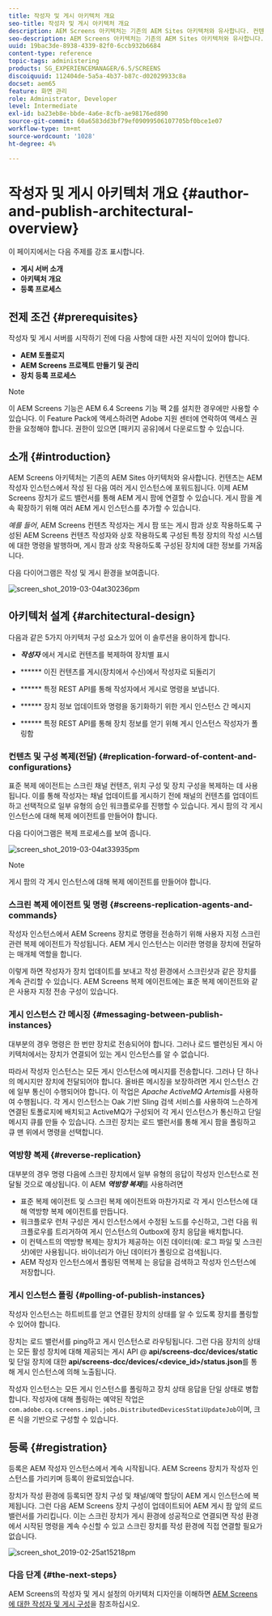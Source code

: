```yaml
---
title: 작성자 및 게시 아키텍처 개요
seo-title: 작성자 및 게시 아키텍처 개요
description: AEM Screens 아키텍처는 기존의 AEM Sites 아키텍처와 유사합니다. 컨텐츠는 AEM 작성자 인스턴스에서 작성 된 다음 여러 게시 인스턴스에 포워드됩니다. 작성자 및 게시 아키텍처 개요에 대한 자세한 내용을 보려면 이 페이지를 따르십시오.
seo-description: AEM Screens 아키텍처는 기존의 AEM Sites 아키텍처와 유사합니다. 컨텐츠는 AEM 작성자 인스턴스에서 작성 된 다음 여러 게시 인스턴스에 포워드됩니다. 작성자 및 게시 아키텍처 개요에 대한 자세한 내용을 보려면 이 페이지를 따르십시오.
uuid: 19bac3de-8938-4339-82f0-6ccb932b6684
content-type: reference
topic-tags: administering
products: SG_EXPERIENCEMANAGER/6.5/SCREENS
discoiquuid: 112404de-5a5a-4b37-b87c-d02029933c8a
docset: aem65
feature: 화면 관리
role: Administrator, Developer
level: Intermediate
exl-id: ba23eb8e-bbde-4a6e-8cfb-ae98176ed890
source-git-commit: 60a6583dd3bf79ef09099506107705bf0bce1e07
workflow-type: tm+mt
source-wordcount: '1028'
ht-degree: 4%

---
```


# 작성자 및 게시 아키텍처 개요 {#author-and-publish-architectural-overview}

이 페이지에서는 다음 주제를 강조 표시합니다.

* **게시 서버 소개**
* **아키텍처 개요**
* **등록 프로세스**

## 전제 조건 {#prerequisites}

작성자 및 게시 서버를 시작하기 전에 다음 사항에 대한 사전 지식이 있어야 합니다.

* **AEM 토폴로지**
* **AEM Screens 프로젝트 만들기 및 관리**
* **장치 등록 프로세스**

>[!NOTE]
>
>이 AEM Screens 기능은 AEM 6.4 Screens 기능 팩 2를 설치한 경우에만 사용할 수 있습니다. 이 Feature Pack에 액세스하려면 Adobe 지원 센터에 연락하여 액세스 권한을 요청해야 합니다. 권한이 있으면 [패키지 공유]에서 다운로드할 수 있습니다.

## 소개 {#introduction}

AEM Screens 아키텍처는 기존의 AEM Sites 아키텍처와 유사합니다. 컨텐츠는 AEM 작성자 인스턴스에서 작성 된 다음 여러 게시 인스턴스에 포워드됩니다. 이제 AEM Screens 장치가 로드 밸런서를 통해 AEM 게시 팜에 연결할 수 있습니다. 게시 팜을 계속 확장하기 위해 여러 AEM 게시 인스턴스를 추가할 수 있습니다.

*예를 들어*, AEM Screens 컨텐츠 작성자는 게시 팜 또는 게시 팜과 상호 작용하도록 구성된 AEM Screens 컨텐츠 작성자와 상호 작용하도록 구성된 특정 장치의 작성 시스템에 대한 명령을 발행하며, 게시 팜과 상호 작용하도록 구성된 장치에 대한 정보를 가져옵니다.

다음 다이어그램은 작성 및 게시 환경을 보여줍니다.

![screen_shot_2019-03-04at30236pm](assets/screen_shot_2019-03-04at30236pm.png)

## 아키텍처 설계 {#architectural-design}

다음과 같은 5가지 아키텍처 구성 요소가 있어 이 솔루션을 용이하게 합니다.

* ***작성자*** 에서 게시로 컨텐츠를 복제하여 장치별 표시

* ****** 이진 컨텐츠를 게시(장치에서 수신)에서 작성자로 되돌리기
* ****** 특정 REST API를 통해 작성자에서 게시로 명령을 보냅니다.
* ****** 장치 정보 업데이트와 명령을 동기화하기 위한 게시 인스턴스 간 메시지
* ****** 특정 REST API를 통해 장치 정보를 얻기 위해 게시 인스턴스 작성자가 폴링함

### 컨텐츠 및 구성 복제(전달) {#replication-forward-of-content-and-configurations}

표준 복제 에이전트는 스크린 채널 컨텐츠, 위치 구성 및 장치 구성을 복제하는 데 사용됩니다. 이를 통해 작성자는 채널 업데이트를 게시하기 전에 채널의 컨텐츠를 업데이트하고 선택적으로 일부 유형의 승인 워크플로우를 진행할 수 있습니다. 게시 팜의 각 게시 인스턴스에 대해 복제 에이전트를 만들어야 합니다.

다음 다이어그램은 복제 프로세스를 보여 줍니다.

![screen_shot_2019-03-04at33935pm](assets/screen_shot_2019-03-04at33935pm.png)

>[!NOTE]
>
>게시 팜의 각 게시 인스턴스에 대해 복제 에이전트를 만들어야 합니다.

### 스크린 복제 에이전트 및 명령 {#screens-replication-agents-and-commands}

작성자 인스턴스에서 AEM Screens 장치로 명령을 전송하기 위해 사용자 지정 스크린 관련 복제 에이전트가 작성됩니다. AEM 게시 인스턴스는 이러한 명령을 장치에 전달하는 매개체 역할을 합니다.

이렇게 하면 작성자가 장치 업데이트를 보내고 작성 환경에서 스크린샷과 같은 장치를 계속 관리할 수 있습니다. AEM Screens 복제 에이전트에는 표준 복제 에이전트와 같은 사용자 지정 전송 구성이 있습니다.

### 게시 인스턴스 간 메시징 {#messaging-between-publish-instances}

대부분의 경우 명령은 한 번만 장치로 전송되어야 합니다. 그러나 로드 밸런싱된 게시 아키텍처에서는 장치가 연결되어 있는 게시 인스턴스를 알 수 없습니다.

따라서 작성자 인스턴스는 모든 게시 인스턴스에 메시지를 전송합니다. 그러나 단 하나의 메시지만 장치에 전달되어야 합니다. 올바른 메시징을 보장하려면 게시 인스턴스 간에 일부 통신이 수행되어야 합니다. 이 작업은 *Apache ActiveMQ Artemis*&#x200B;를 사용하여 수행됩니다. 각 게시 인스턴스는 Oak 기반 Sling 검색 서비스를 사용하여 느슨하게 연결된 토폴로지에 배치되고 ActiveMQ가 구성되어 각 게시 인스턴스가 통신하고 단일 메시지 큐를 만들 수 있습니다. 스크린 장치는 로드 밸런서를 통해 게시 팜을 폴링하고 큐 맨 위에서 명령을 선택합니다.

### 역방향 복제 {#reverse-replication}

대부분의 경우 명령 다음에 스크린 장치에서 일부 유형의 응답이 작성자 인스턴스로 전달될 것으로 예상됩니다. 이 AEM ***역방향 복제***&#x200B;를 사용하려면

* 표준 복제 에이전트 및 스크린 복제 에이전트와 마찬가지로 각 게시 인스턴스에 대해 역방향 복제 에이전트를 만듭니다.
* 워크플로우 런처 구성은 게시 인스턴스에서 수정된 노드를 수신하고, 그런 다음 워크플로우를 트리거하여 게시 인스턴스의 Outbox에 장치 응답을 배치합니다.
* 이 컨텍스트의 역방향 복제는 장치가 제공하는 이진 데이터(예: 로그 파일 및 스크린샷)에만 사용됩니다. 바이너리가 아닌 데이터가 폴링으로 검색됩니다.
* AEM 작성자 인스턴스에서 폴링된 역복제 는 응답을 검색하고 작성자 인스턴스에 저장합니다.

### 게시 인스턴스 폴링 {#polling-of-publish-instances}

작성자 인스턴스는 하트비트를 얻고 연결된 장치의 상태를 알 수 있도록 장치를 폴링할 수 있어야 합니다.

장치는 로드 밸런서를 ping하고 게시 인스턴스로 라우팅됩니다. 그런 다음 장치의 상태는 모든 활성 장치에 대해 제공되는 게시 API @ **api/screens-dcc/devices/static** 및 단일 장치에 대한 **api/screens-dcc/devices/&lt;device_id>/status.json**&#x200B;를 통해 게시 인스턴스에 의해 노출됩니다.

작성자 인스턴스는 모든 게시 인스턴스를 폴링하고 장치 상태 응답을 단일 상태로 병합합니다. 작성자에 대해 폴링하는 예약된 작업은 `com.adobe.cq.screens.impl.jobs.DistributedDevicesStatiUpdateJob`이며, 크론 식을 기반으로 구성할 수 있습니다.

## 등록 {#registration}

등록은 AEM 작성자 인스턴스에서 계속 시작됩니다. AEM Screens 장치가 작성자 인스턴스를 가리키며 등록이 완료되었습니다.

장치가 작성 환경에 등록되면 장치 구성 및 채널/예약 할당이 AEM 게시 인스턴스에 복제됩니다. 그런 다음 AEM Screens 장치 구성이 업데이트되어 AEM 게시 팜 앞의 로드 밸런서를 가리킵니다. 이는 스크린 장치가 게시 환경에 성공적으로 연결되면 작성 환경에서 시작된 명령을 계속 수신할 수 있고 스크린 장치를 작성 환경에 직접 연결할 필요가 없습니다.

![screen_shot_2019-02-25at15218pm](assets/screen_shot_2019-02-25at15218pm.png)

### 다음 단계 {#the-next-steps}

AEM Screens의 작성자 및 게시 설정의 아키텍처 디자인을 이해하면 [AEM Screens에 대한 작성자 및 게시 구성](author-and-publish.md)을 참조하십시오.
